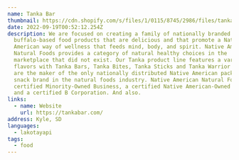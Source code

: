 ```yaml
---
name: Tanka Bar
thumbnail: https://cdn.shopify.com/s/files/1/0115/8745/2986/files/tanka-bar-logo_280x@2x.png?v=1604806938
date: 2022-09-19T00:52:12.254Z
description: We are focused on creating a family of nationally branded
  buffalo-based food products that are delicious and that promote a Native
  American way of wellness that feeds mind, body, and spirit. Native American
  Natural Foods provides a category of natural healthy choices in the
  marketplace that did not exist. Our Tanka product line features a variety of
  flavors with Tanka Bars, Tanka Bites, Tanka Sticks and Tanka Warrior Bars. We
  are the maker of the only nationally distributed Native American packaged
  snack brand in the natural foods industry. Native American Natural Foods is a
  certified Minority-Owned Business, a certified Native American-Owned Business,
  and a certified B Corporation. And also.
links:
  - name: Website
    url: https://tankabar.com/
address: Kyle, SD
languages:
  - lakotayapi
tags:
  - food
---
```

